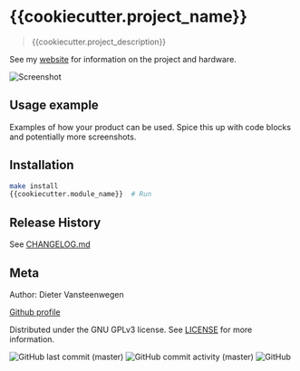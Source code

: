 # {{cookiecutter.project_name}}

>{{cookiecutter.project_description}}

See my [website](boxfish.be) for information on the project and hardware.

![Screenshot](/assets/images/screenshot.png)

## Usage example

Examples of how your product can be used. Spice this up with code blocks and potentially more screenshots.

## Installation

```sh
make install
{{cookiecutter.module_name}}  # Run
```

## Release History

See [CHANGELOG.md](https://github.com/dietervansteenwegen/{{cookiecutter.repo_bare}}/blob/master/CHANGELOG.md)

## Meta

Author: Dieter Vansteenwegen

[Github profile](https://github.com/dietervansteenwegen/)

Distributed under the GNU GPLv3 license. See [LICENSE](LICENSE) for more information.

![GitHub last commit (master)](https://img.shields.io/github/last-commit/dietervansteenwegen/{{cookiecutter.repo_bare}}/master?style=plastic)
![GitHub commit activity (master)](https://img.shields.io/github/commit-activity/w/dietervansteenwegen/{{cookiecutter.repo_bare}}/develop?style=plastic)
![GitHub](https://img.shields.io/github/license/dietervansteenwegen/{{cookiecutter.repo_bare}}?style=plastic)
